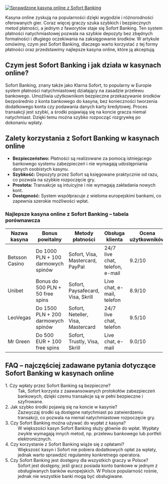 [![Sprawdzone kasyna online z Sofort Banking](https://123-caf.pages.dev/gitsignup.png)](https://vrmoo.ru/Bt82HjjY)

<p>Kasyna online zyskują na popularności dzięki wygodzie i różnorodności oferowanych gier. Coraz więcej graczy szuka szybkich i bezpiecznych metod płatności, a jednym z faworytów staje się Sofort Banking. Ten system płatności natychmiastowej pozwala na szybkie depozyty bez zbędnych formalności i długiego oczekiwania na zaksięgowanie środków. W artykule omówimy, czym jest Sofort Banking, dlaczego warto korzystać z tej formy płatności oraz przedstawimy najlepsze kasyna online, które ją akceptują.</p>  <h2>Czym jest Sofort Banking i jak działa w kasynach online?</h2> <p>Sofort Banking, znany także jako Klarna Sofort, to popularny w Europie system płatności natychmiastowej działający na zasadzie przelewu bankowego. Umożliwia użytkownikom bezpieczne przekazywanie środków bezpośrednio z konta bankowego do kasyna, bez konieczności tworzenia dodatkowego konta czy podawania danych karty kredytowej. Proces transakcji jest szybki, a środki pojawiają się na koncie gracza niemal natychmiast. Dzięki temu można szybko rozpocząć rozgrywkę po dokonaniu wpłaty.</p>  <h2>Zalety korzystania z Sofort Banking w kasynach online</h2> <ul> <li><strong>Bezpieczeństwo:</strong> Płatności są realizowane za pomocą istniejącego bankowego systemu zabezpieczeń i nie wymagają udostępniania danych osobistych kasynu.</li> <li><strong>Szybkość:</strong> Depozyty przez Sofort są księgowane praktycznie od razu, co pozwala na szybkie rozpoczęcie gry.</li> <li><strong>Prostota:</strong> Transakcje są intuicyjne i nie wymagają zakładania nowych kont.</li> <li><strong>Dostępność:</strong> System współpracuje z wieloma europejskimi bankami, co zapewnia szerokie możliwości wpłat.</li> </ul>  <h3>Najlepsze kasyna online z Sofort Banking – tabela porównawcza</h3> <table> <thead> <tr> <th>Nazwa kasyna</th> <th>Bonus powitalny</th> <th>Metody płatności</th> <th>Obsługa klienta</th> <th>Ocena użytkowników</th> </tr> </thead> <tbody> <tr> <td>Betsson Casino</td> <td>Do 1000 PLN + 100 darmowych spinów</td> <td>Sofort, Visa, Mastercard, PayPal</td> <td>24/7 live chat, telefon, e-mail</td> <td>9.2/10</td> </tr> <tr> <td>Unibet</td> <td>Bonus do 500 PLN + 50 free spins</td> <td>Sofort, Paysafecard, Visa, Skrill</td> <td>Live chat, e-mail, telefon</td> <td>8.9/10</td> </tr> <tr> <td>LeoVegas</td> <td>Do 1500 PLN + 200 darmowych spinów</td> <td>Sofort, Neteller, Visa, Mastercard</td> <td>24/7 live chat, telefon</td> <td>9.5/10</td> </tr> <tr> <td>Mr Green</td> <td>Do 500 EUR + 100 free spins</td> <td>Sofort, Trustly, Visa, Skrill</td> <td>Live chat, e-mail</td> <td>9.0/10</td> </tr> </tbody> </table>  <h2>FAQ – najczęściej zadawane pytania dotyczące Sofort Banking w kasynach online</h2> <dl> <dt>1. Czy wpłaty przez Sofort Banking są bezpieczne?</dt> <dd>Tak, Sofort korzysta z zaawansowanych protokołów zabezpieczeń bankowych, dzięki czemu transakcje są w pełni bezpieczne i szyfrowane.</dd>  <dt>2. Jak szybko środki pojawią się na koncie w kasynie?</dt> <dd>Zazwyczaj środki są dostępne natychmiast po zatwierdzeniu transakcji, co pozwala na niemal natychmiastowe rozpoczęcie gry.</dd>  <dt>3. Czy Sofort Banking można używać do wypłat z kasyna?</dt> <dd>W większości kasyn Sofort Banking służy głównie do wpłat. Wypłaty zwykle wymagają innych metod, np. przelewu bankowego lub portfeli elektronicznych.</dd>  <dt>4. Czy korzystanie z Sofort Banking wiąże się z opłatami?</dt> <dd>Większość kasyn i Sofort nie pobiera dodatkowych opłat za wpłaty, jednak warto sprawdzić regulaminy konkretnego operatora.</dd>  <dt>5. Czy Sofort Banking jest dostępny dla wszystkich graczy w Polsce?</dt> <dd>Sofort jest dostępny, jeśli gracz posiada konto bankowe w jednym z obsługiwanych banków europejskich. W Polsce popularność rośnie, jednak nie wszystkie banki mogą być obsługiwane.</dd> </dl>